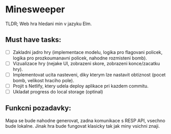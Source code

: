 # Minesweeper

TLDR; Web hra hledani min v jazyku Elm.

## Must have tasks:

- [ ] Zakladni jadro hry (implementace modelu, logika pro flagovani policek, logika pro prozkoumanavni policek, nahodne rozmisteni bomb).
- [ ] Vizualizace hry (nejake UI, zobrazeni skore, zobrazeni konce/zacatku hry).
- [ ] Implementovat ucita nasteveni, diky kterym lze nastavit obtiznost (pocet bomb, velikost hraciho pole).
- [ ] Projit s Netlify, ktery udela deploy aplikace pri kazdem commitu.
- [ ] Ukladat progress do local storage (optinal)

## Funkcni pozadavky:

Mapa se bude nahodne generovat, zadna komunikace s RESP API, vsechno bude lokalne.
Jinak hra bude fungovat klasicky tak jak miny vsichni znaji.

